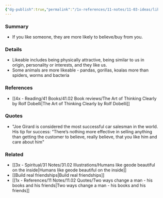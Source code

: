 ```yaml
---
{"dg-publish":true,"permalink":"/1x-references/11-notes/11-03-ideas/liking-bias/","title":"Liking bias"}
---
```



### Summary
- If you like someone, they are more likely to believe/buy from you.

### Details
- Likeable includes being physically attractive, being similar to us in origin, personality or interests, and they like us.
- Some animals are more likeable - pandas, gorillas, koalas more than spiders, worms and bacteria

### References
- [[4x - Reading/41 Books/41.02 Book reviews/The Art of Thinking Clearly by Rolf Dobelli\|The Art of Thinking Clearly by Rolf Dobelli]]

### Quotes
- "Joe Girard is considered the most successful car salesman in the world. His tip for success: “There’s nothing more effective in selling anything than getting the customer to believe, really believe, that you like him and care about him"

### Related
- [[3x - Spiritual/31 Notes/31.02 Illustrations/Humans like geode beautiful on the inside\|Humans like geode beautiful on the inside]]
- [[Build real friendships\|Build real friendships]]
- [[1x - References/11 Notes/11.02 Quotes/Two ways change a man - his books and his friends\|Two ways change a man - his books and his friends]]
